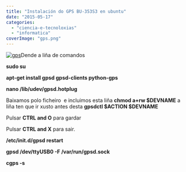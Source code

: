 ```yaml
---
title: "Instalación do GPS BU-353S3 en ubuntu"
date: "2015-05-17"
categories: 
  - "ciencia-e-tecnoloxias"
  - "informatica"
coverImage: "gps.png"
---
```


[![gps](images/gps-300x135.png)](http://belay.gal/wp-content/uploads/2015/05/gps.png)Dende a liña de comandos

**sudo su**

**apt-get install gpsd gpsd-clients python-gps**

**nano /lib/udev/gpsd.hotplug**

Baixamos polo ficheiro  e incluimos esta liña **chmod a+rw $DEVNAME** a liña ten que ir xusto antes desta **gpsdctl $ACTION $DEVNAME**

Pulsar **CTRL and O** para gardar

Pulsar **CTRL and X** para sair.

**/etc/init.d/gpsd restart**

**gpsd /dev/ttyUSB0 -F /var/run/gpsd.sock**

**cgps -s**
